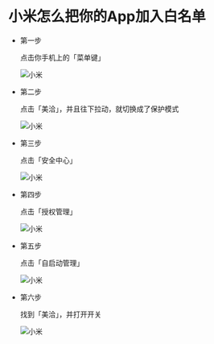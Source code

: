 # 小米怎么把你的App加入白名单

* 第一步
	
	点击你手机上的「菜单键」
	
	![小米](https://github.com/jianminzhu/android_app_setting/master/xiaomi/pic/xiaomi_1.png)
	
* 第二步
	
	点击「美洽」，并且往下拉动，就切换成了保护模式
	
	![小米](https://github.com/jianminzhu/android_app_setting/master/xiaomi/pic/xiaomi_1_1.png)


* 第三步
	
	点击「安全中心」
	
	![小米](https://github.com/jianminzhu/android_app_setting/master/xiaomi/pic/xiaomi_2.png)

* 第四步
	
	点击「授权管理」
	
	![小米](https://github.com/jianminzhu/android_app_setting/master/xiaomi/pic/xiaomi_3.png)

* 第五步
	
	点击「自启动管理」
	
	![小米](https://github.com/jianminzhu/android_app_setting/master/xiaomi/pic/xiaomi_4.png)
	
* 第六步
	
	找到「美洽」，并打开开关
	
	![小米](https://github.com/jianminzhu/android_app_setting/master/xiaomi/pic/xiaomi_5.png)

